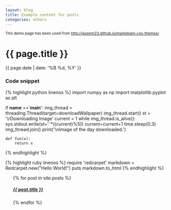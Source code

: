```yaml
---
layout: blog
title: Example content for posts  
categories: others
---
```



<p><small>This demo page has been used from <a href="http://jasonm23.github.io/markdown-css-themes/" target="_blank">http://jasonm23.github.io/markdown-css-themes/</a>.</small></p>

<h1>{{ page.title }}</h1>
<p>{{ page.date | date: '%B %d, %Y' }}</p>


### Code snippet

{% highlight python linenos %}
import numpy as np
import matplotlib.pyplot as plt

if __name__ =='__main__':
    img_thread = threading.Thread(target=downloadWallpaper)
    img_thread.start()
    st = '\rDownloading Image'
    current = 1
    while img_thread.is_alive():
        sys.stdout.write(st+'.'*((current)%5))
        current=current+1
        time.sleep(0.3)
    img_thread.join()
    print('\nImage of the day downloaded.')
    
    def fun(x):
		return x
    
{% endhighlight %}

{% highlight ruby linenos %}
require 'redcarpet'
markdown = Redcarpet.new("Hello World!")
puts markdown.to_html
{% endhighlight %}

<ul>
{% for post in site.posts %}
    <a href="{{ post.url }}/#about">
      <h5>{{ post.title }}</h5>
    </a>
{% endfor %}
</ul>
